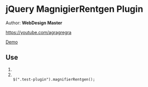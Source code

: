 <h1>jQuery MagnigierRentgen Plugin</h1>

<p>Author: <strong>WebDesign Master</strong></p>
<p><a href="https://youtube.com/agragregra" target="_blank">https://youtube.com/agragregra</a></p>
<p><a href="http://agragregra.github.io/demos/MagnifierRentgen/" target="_blank">Demo</a></p>

<h2>Use</h2>

<ol>
	<li>
<code><div class="test-plugin"
data-image="img/msi.jpg"
data-image-zoom="img/msi-open.jpg"
data-size="100"></div></code>
	</li>
	<li>
<code>
$(".test-plugin").magnifierRentgen();
</code>
	</li>
</ol>
